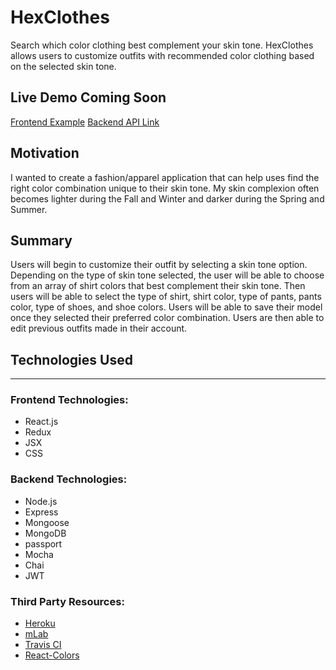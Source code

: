 # HexClothes
<p>
  Search which color clothing best complement your skin tone.
  HexClothes allows users to customize outfits with recommended color clothing based on the selected skin tone.
</p>

<h2>Live Demo Coming Soon</h2>
<a href="http://hex-clothes.herokuapp.com/" target="_blank">Frontend Example</a>
<a href="https://github.com/Saitama2016/hex-clothes-api" target="_blank">Backend API Link</a>

<h2>Motivation</h2>
<p>I wanted to create a fashion/apparel application that can help uses find the right color combination unique to their skin tone. My skin complexion often becomes lighter during the Fall and Winter and darker during the Spring and Summer.</p>

<h2>Summary</h2>
<p>Users will begin to customize their outfit by selecting a skin tone option. Depending on the type of skin tone selected, the user will be able to choose from an array of shirt colors that best complement their skin tone. Then users will be able to select the type of shirt, shirt color, type of pants, pants color, type of shoes, and shoe colors. Users will be able to save their model once they selected their preferred color combination. Users are then able to edit previous outfits made in their account.</p>

<h2>Technologies Used</h2>
<hr>
<h3>Frontend Technologies: </h3>
<ul>
  <li>React.js</li>
  <li>Redux</li>
  <li>JSX</li>
  <li>CSS</li>
</ul>
<h3>Backend Technologies: </h3>
<ul>
  <li>Node.js</li>
  <li>Express</li>
  <li>Mongoose</li>
  <li>MongoDB</li>
  <li>passport</li>
  <li>Mocha</li>
  <li>Chai</li>
  <li>JWT</li>
</ul>
<h3>Third Party Resources: </h3>
<ul>
  <li><a href="https://www.heroku.com/">Heroku</a></li>
  <li><a href="https://mlab.com/">mLab</a></li>
  <li><a href="https://travis-ci.org/">Travis CI</a></li>
  <li><a href="http://casesandberg.github.io/react-color/">React-Colors</a></li>
</ul>